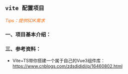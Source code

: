 ## `vite 配置项目`
*<font color="#FF6600" >Tips：提供SDK需求</font>*  

### 一、项目基本介绍：


### 三、参考资料：
+ Vite+TS带你搭建一个属于自己的Vue3组件库： https://www.cnblogs.com/zdsdididi/p/16460802.html

